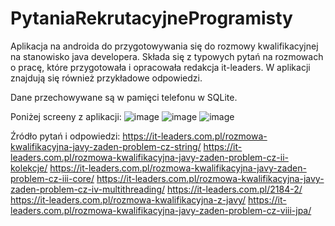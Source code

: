 # PytaniaRekrutacyjneProgramisty
Aplikacja na androida do przygotowywania się do rozmowy kwalifikacyjnej na stanowisko java developera. Składa się z typowych pytań na rozmowach o pracę, które przygotowała i opracowała redakcja it-leaders. W aplikacji znajdują się również przykładowe odpowiedzi.

Dane przechowywane są w pamięci telefonu w SQLite. 

Poniżej screeny z aplikacji:
![image](https://user-images.githubusercontent.com/33498031/68753671-ba64e900-0605-11ea-92dc-11e052346b89.png)
![image](https://user-images.githubusercontent.com/33498031/68753789-e3857980-0605-11ea-8fd6-cae60a87c31f.png)
![image](https://user-images.githubusercontent.com/33498031/68753845-f5671c80-0605-11ea-9ed5-a5d9fb6574ef.png)


Źródło pytań i odpowiedzi:
https://it-leaders.com.pl/rozmowa-kwalifikacyjna-javy-zaden-problem-cz-string/
https://it-leaders.com.pl/rozmowa-kwalifikacyjna-javy-zaden-problem-cz-ii-kolekcje/
https://it-leaders.com.pl/rozmowa-kwalifikacyjna-javy-zaden-problem-cz-iii-core/
https://it-leaders.com.pl/rozmowa-kwalifikacyjna-javy-zaden-problem-cz-iv-multithreading/
https://it-leaders.com.pl/2184-2/
https://it-leaders.com.pl/rozmowa-kwalifikacyjna-z-javy/
https://it-leaders.com.pl/rozmowa-kwalifikacyjna-javy-zaden-problem-cz-viii-jpa/
